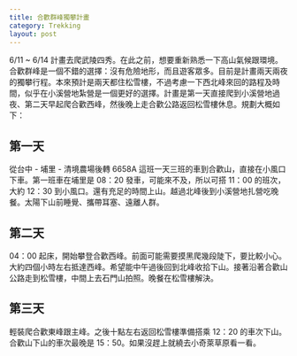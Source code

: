 ```yaml
---
title: 合歡群峰獨攀計畫
category: Trekking
layout: post
---
```


6/11 ~ 6/14 計畫去爬武陵四秀。在此之前，想要重新熟悉一下高山氣候跟環境。合歡群峰是一個不錯的選擇：沒有危險地形，而且遊客眾多。目前是計畫兩天兩夜的獨攀行程。本來預計是兩天都住松雪樓，不過考慮一下西北峰來回的路程及時間，似乎在小溪營地紮營是一個更好的選擇。計畫是第一天直接爬到小溪營地過夜、第二天早起爬合歡西峰，然後晚上走合歡公路返回松雪樓休息。規劃大概如下：

## 第一天

從台中 - 埔里 - 清境農場後轉 6658A 這班一天三班的車到合歡山，直接在小風口下車。第一班車在埔里是 08：20 發車，可能來不及，所以可搭 11：00 的班次，大約 12：30 到小風口。還有充足的時間上山。越過北峰後到小溪營地扎營吃晚餐。太陽下山前睡覺、攜帶耳塞、遠離人群。

## 第二天

04：00 起床，開始攀登合歡西峰。前面可能需要摸黑爬幾段陡下，要比較小心。大約四個小時左右抵達西峰。希望能中午過後回到北峰收拾下山。接著沿著合歡山公路走到松雪樓，中間上去石門山拍照。晚餐在松雪樓解決。

## 第三天

輕裝爬合歡東峰跟主峰。之後十點左右返回松雪樓準備搭乘 12：20 的車次下山。合歡山下山的車次最晚是 15：50。如果沒趕上就繞去小奇萊草原看一看。

